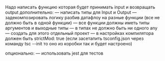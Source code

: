 Надо написать функцию которая будет принимать input и возвращать output
дополнительно:
— написать типы для Input и Output
— задекомпозировать логику разбив датафлоу на разные функции (все не должно быть в одной функции)
— все функции должны иметь типы аргументов и выходные типы
— в типах не должно быть ни одного any
— создать для этого отдельный проект
— в настройках компилятора должен быть strictMod: true (если засетапить tsconfig.json через команду tsc --init  то оно из коробки так и будет настроено)

опционально:
— использовать jest для тестов
